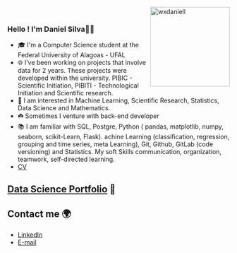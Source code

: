 <br>
<img align="right" height="180" alt="wxdaniell" src="https://user-images.githubusercontent.com/74038190/250967624-b3fef2db-e671-4610-bb84-1d65533dc5fb.gif">
</br>

### Hello ! I'm Daniel Silva🙋‍♂️
- 🎓 I'm a Computer Science student at the Federal University of Alagoas - UFAL
- 🌐 I’ve been working on projects that involve data for 2 years. These projects were developed within the university. PIBIC - Scientific Initiation, PIBITI - Technological Initiation and 
Scientific research.
- 🎲 I am interested in Machine Learning, Scientific Research, Statistics, Data Science and Mathematics.
- ☘️ Sometimes I venture with back-end developer
- 📚 I am familiar with SQL, Postgre, Python ( pandas, matplotlib, numpy, seaborn, scikit-Learn, Flask). achine Learning (classification, regression, grouping and time series, meta Learning), Git, Github, GitLab (code versioning) and Statistics. My soft Skills communication, organization, teamwork, self-directed learning.
- [CV](https://github.com/silvadaniell/Data-Science-Potifolio/blob/main/resume_DanieljdaSilva.pdf)  

## [**Data Science Portfolio**](https://github.com/silvadaniell/Data-Science-Potifolio) :game_die:

## Contact me 🌍
* [LinkedIn](https://www.linkedin.com/in/silvadaniell/)  
* [E-mail](danieljoseedasilva@gmail.com)

